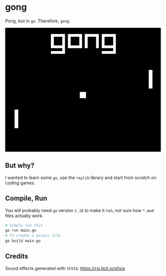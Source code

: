 # gong

Pong, but in `go`. Therefore, `gong`.

![](releases/itch/cover.png)


## But why?

I wanted to learn some `go`, use the `raylib` library and start from scratch on coding games.


## Compile, Run

You will probably need `go` version `1.18` to make it run, not sure how `*.mod` files actually work.

```sh
# Simply run this
go run main.go
# To create a binary file
go build main.go
```

## Credits

Sound effects generated with `SFXIA`: https://rxi.itch.io/sfxia
